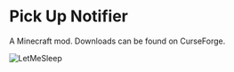 # Pick Up Notifier

A Minecraft mod. Downloads can be found on CurseForge.

![LetMeSleep](https://i.imgur.com/xAC3NT1.png)